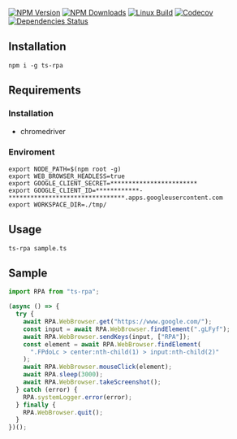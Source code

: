 [![NPM Version][npm-image]][npm-url]
[![NPM Downloads][downloads-image]][downloads-url]
[![Linux Build][circleci-image]][circleci-url]
[![Codecov][codecov-image]][codecov-url]
[![Dependencies Status][dependencies-image]][dependencies-url]

## Installation
```
npm i -g ts-rpa
```

## Requirements
### Installation
- chromedriver
### Enviroment
```
export NODE_PATH=$(npm root -g)
export WEB_BROWSER_HEADLESS=true
export GOOGLE_CLIENT_SECRET=************************
export GOOGLE_CLIENT_ID=************-********************************.apps.googleusercontent.com
export WORKSPACE_DIR=./tmp/
```

## Usage
```
ts-rpa sample.ts
```

## Sample
```js
import RPA from "ts-rpa";

(async () => {
  try {
    await RPA.WebBrowser.get("https://www.google.com/");
    const input = await RPA.WebBrowser.findElement(".gLFyf");
    await RPA.WebBrowser.sendKeys(input, ["RPA"]);
    const element = await RPA.WebBrowser.findElement(
      ".FPdoLc > center:nth-child(1) > input:nth-child(2)"
    );
    await RPA.WebBrowser.mouseClick(element);
    await RPA.sleep(3000);
    await RPA.WebBrowser.takeScreenshot();
  } catch (error) {
    RPA.systemLogger.error(error);
  } finally {
    RPA.WebBrowser.quit();
  }
})();
```
[npm-image]: https://img.shields.io/npm/v/express.svg
[npm-url]: https://npmjs.org/package/ts-rpa
[downloads-image]: https://img.shields.io/npm/dm/ts-rpa.svg
[downloads-url]: https://npmjs.org/package/ts-rpa
[circleci-image]: https://circleci.com/gh/ca-rpa/ts-rpa.svg?style=shield
[circleci-url]: https://circleci.com/gh/ca-rpa/ts-rpa
[codecov-image]: https://codecov.io/gh/ca-rpa/ts-rpa/branch/master/graph/badge.svg
[codecov-url]: https://codecov.io/gh/ca-rpa/ts-rpa
[dependencies-image]: https://david-dm.org/ca-rpa/ts-rpa/status.svg
[dependencies-url]: https://david-dm.org/ca-rpa/ts-rpa
